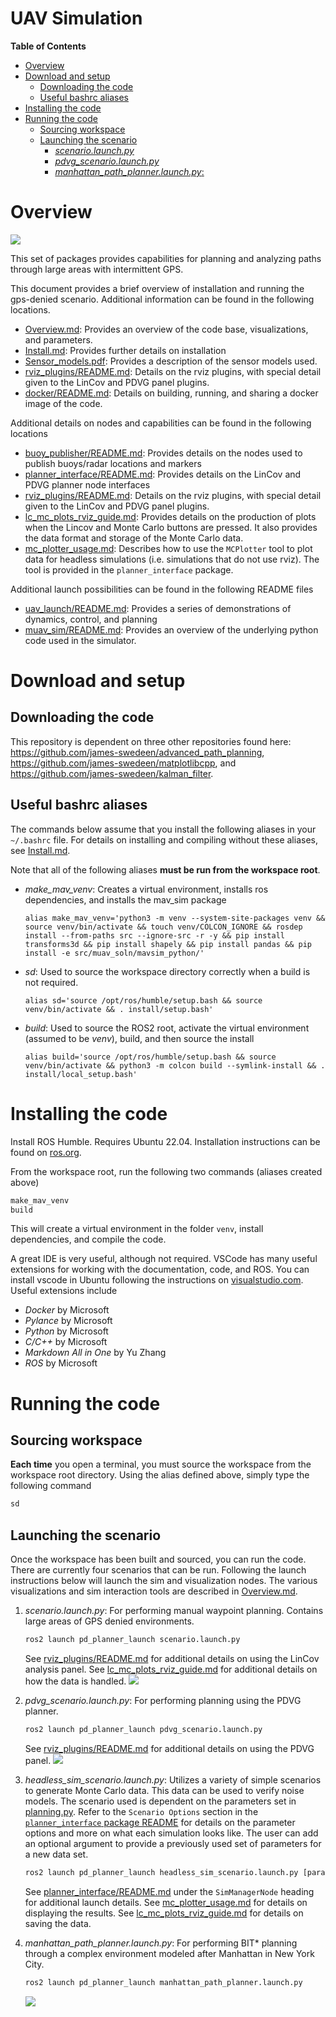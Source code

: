 # UAV Simulation

**Table of Contents**
- [Overview](#overview)
- [Download and setup](#download-and-setup)
  - [Downloading the code](#downloading-the-code)
  - [Useful bashrc aliases](#useful-bashrc-aliases)
- [Installing the code](#installing-the-code)
- [Running the code](#running-the-code)
  - [Sourcing workspace](#sourcing-workspace)
  - [Launching the scenario](#launching-the-scenario)
    - [*scenario.launch.py*](#scenariolaunchpy)
    - [*pdvg\_scenario.launch.py*](#pdvg_scenariolaunchpy)
    - [*manhattan\_path\_planner.launch.py*:](#manhattan_path_plannerlaunchpy)

# Overview
<img src="documentation/figures/component_overview.png">

This set of packages provides capabilities for planning and analyzing paths through large areas with intermittent GPS.

This document provides a brief overview of installation and running the gps-denied scenario. Additional information can be found in the following locations.
* [Overview.md](documentation/overview.md): Provides an overview of the code base, visualizations, and parameters.
* [Install.md](documentation/install.md): Provides further details on installation
* [Sensor_models.pdf](documentation/Sensor_models.pdf): Provides a description of the sensor models used.
* [rviz_plugins/README.md](rviz_plugins/README.md): Details on the rviz plugins, with special detail given to the LinCov and PDVG panel plugins.
* [docker/README.md](docker/README.md): Details on building, running, and sharing a docker image of the code.

Additional details on nodes and capabilities can be found in the following locations
* [buoy_publisher/README.md](buoy_publisher/README.md): Provides details on the nodes used to publish buoys/radar locations and markers
* [planner_interface/README.md](planner_interface/README.md): Provides details on the LinCov and PDVG planner node interfaces
* [rviz_plugins/README.md](rviz_plugins/README.md): Details on the rviz plugins, with special detail given to the LinCov and PDVG panel plugins.
* [lc_mc_plots_rviz_guide.md](planner_interface/docs/lc_mc_plots_rviz_guide.md): Provides details on the production of plots when the Lincov and Monte Carlo buttons are pressed. It also provides the data format and storage of the Monte Carlo data.
* [mc_plotter_usage.md](planner_interface/docs/mc_plotter_usage.md): Describes how to use the `MCPlotter`
tool to plot data for headless simulations (i.e. simulations that do not use rviz). The tool is provided
in the `planner_interface` package.

Additional launch possibilities can be found in the following README files
* [uav_launch/README.md](uav_launch/README.md): Provides a series of demonstrations of dynamics, control, and planning
* [muav_sim/README.md](muav_soln/mavsim_python/README.md): Provides an overview of the underlying python code used in the simulator.

# Download and setup
## Downloading the code
This repository is dependent on three other repositories found here: https://github.com/james-swedeen/advanced_path_planning, https://github.com/james-swedeen/matplotlibcpp, and https://github.com/james-swedeen/kalman_filter.

## Useful bashrc aliases
The commands below assume that you install the following aliases in your `~/.bashrc` file. For details on installing and compiling without these aliases, see [Install.md](documentation/install.md).

Note that all of the following aliases **must be run from the workspace root**.
* *make_mav_venv*: Creates a virtual environment, installs ros dependencies, and installs the mav_sim package
    ```
    alias make_mav_venv='python3 -m venv --system-site-packages venv && source venv/bin/activate && touch venv/COLCON_IGNORE && rosdep install --from-paths src --ignore-src -r -y && pip install transforms3d && pip install shapely && pip install pandas && pip install -e src/muav_soln/mavsim_python/'
    ```
* *sd*: Used to source the workspace directory correctly when a build is not required.
    ```
    alias sd='source /opt/ros/humble/setup.bash && source venv/bin/activate && . install/setup.bash'
    ```
* *build*: Used to source the ROS2 root, activate the virtual environment (assumed to be *venv*), build, and then source the install
    ```
    alias build='source /opt/ros/humble/setup.bash && source venv/bin/activate && python3 -m colcon build --symlink-install && . install/local_setup.bash'
    ```

# Installing the code
Install ROS Humble. Requires Ubuntu 22.04. Installation instructions can be found on [ros.org](https://docs.ros.org/en/humble/Installation/Ubuntu-Install-Debians.html).

From the workspace root, run the following two commands (aliases created above)
```bash
make_mav_venv
build
```
This will create a virtual environment in the folder `venv`, install dependencies, and compile the code.

A great IDE is very useful, although not required. VSCode has many useful extensions for working with the documentation, code, and ROS. You can install vscode in Ubuntu following the instructions on [visualstudio.com](https://code.visualstudio.com/docs/setup/linux). Useful extensions include
* *Docker* by Microsoft
* *Pylance* by Microsoft
* *Python* by Microsoft
* *C/C++* by Microsoft
* *Markdown All in One* by Yu Zhang
* *ROS* by Microsoft

# Running the code
## Sourcing workspace
**Each time** you open a terminal, you must source the workspace from the workspace root directory. Using the alias defined above, simply type the following command
```bash
sd
```
## Launching the scenario
Once the workspace has been built and sourced, you can run the code. There are currently four scenarios that can be run. Following the launch instructions below will launch the sim and visualization nodes. The various visualizations and sim interaction tools are described in [Overview.md](documentation/overview.md).

1. *scenario.launch.py*: For performing manual waypoint planning. Contains large areas of GPS denied environments.
    ```bash
    ros2 launch pd_planner_launch scenario.launch.py
    ```
    See [rviz_plugins/README.md](rviz_plugins/README.md) for additional details on using the LinCov analysis panel. See [lc_mc_plots_rviz_guide.md](planner_interface/docs/lc_mc_plots_rviz_guide.md) for additional details on how the data is handled.
    <img src="documentation/figures/scenario.png">

2. *pdvg_scenario.launch.py*: For performing planning using the PDVG planner.
    ```bash
    ros2 launch pd_planner_launch pdvg_scenario.launch.py
    ```
    See [rviz_plugins/README.md](rviz_plugins/README.md) for additional details on using the PDVG panel.
    <img src="documentation/figures/pdvg_scenario.png">

3. *headless_sim_scenario.launch.py*: Utilizes a variety of simple scenarios to generate Monte Carlo
   data. This data can be used to verify noise models.
   The scenario used is dependent on the parameters set in [planning.py](pd_planner_launch/pd_planner_launch/params/planning.py).
   Refer to the `Scenario Options` section in the [`planner_interface` package README](planner_interface/README.md)
   for details on the parameter options and more on what each simulation looks like. The user can
   add an optional argument to provide a previously used set of parameters for a new data set.
   ```bash
   ros2 launch pd_planner_launch headless_sim_scenario.launch.py [params_file:=<abs-path-to-params.yaml-file>]
   ```
   See [planner_interface/README.md](planner_interface/README.md) under the `SimManagerNode` heading for additional launch details. See [mc_plotter_usage.md](planner_interface/docs/mc_plotter_usage.md) for details on displaying the results. See [lc_mc_plots_rviz_guide.md](planner_interface/docs/lc_mc_plots_rviz_guide.md) for details on saving the data.

4. *manhattan_path_planner.launch.py*: For performing BIT* planning through a complex environment modeled after Manhattan in New York City.
    ```bash
    ros2 launch pd_planner_launch manhattan_path_planner.launch.py
    ```
    <img src="documentation/figures/manhattan_scenario.png">

[def]: #overvi

